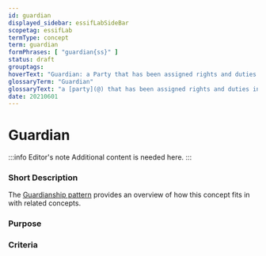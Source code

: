 ```yaml
---
id: guardian
displayed_sidebar: essifLabSideBar
scopetag: essifLab
termType: concept
term: guardian
formPhrases: [ "guardian{ss}" ]
status: draft
grouptags:
hoverText: "Guardian: a Party that has been assigned rights and duties in a Guardianship Arrangement for the purpose of caring for and/or protecting/guarding/defending the Entity that is the Dependent in that Guardianship Arrangement."
glossaryTerm: "Guardian"
glossaryText: "a [party](@) that has been assigned rights and duties in a [Guardianship Arrangement](@) for the purpose of caring for and/or protecting/guarding/defending the [entity](@) that is the [dependent](@) in that Guardianship Arrangement."
date: 20210601
---
```


# Guardian

:::info Editor's note
Additional content is needed here.
:::

### Short Description

The [Guardianship pattern](pattern:guardianship@) provides an overview of how this concept fits in with related concepts.

### Purpose

### Criteria

